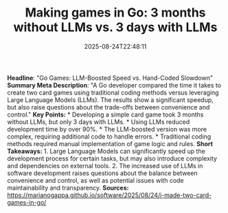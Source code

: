 ﻿---
title: "Making games in Go: 3 months without LLMs vs. 3 days with LLMs"
date: "2025-08-24T22:48:11"
category: "Markets"
summary: ""
slug: "making games in go 3 months without llms vs 3 days with llms"
source_urls:
  - "https://marianogappa.github.io/software/2025/08/24/i-made-two-card-games-in-go/"
seo:
  title: "Making games in Go: 3 months without LLMs vs. 3 days with LLMs | Hash n Hedge"
  description: ""
  keywords: ["news", "markets", "brief"]
---
**Headline**: "Go Games: LLM-Boosted Speed vs. Hand-Coded Slowdown"  **Summary Meta Description**: "A Go developer compared the time it takes to create two card games using traditional coding methods versus leveraging Large Language Models (LLMs). The results show a significant speedup, but also raise questions about the trade-offs between convenience and control."  **Key Points:**  * Developing a simple card game took 3 months without LLMs, but only 3 days with LLMs. * Using LLMs reduced development time by over 90%. * The LLM-boosted version was more complex, requiring additional code to handle errors. * Traditional coding methods required manual implementation of game logic and rules.  **Short Takeaways:**  1. Large Language Models can significantly speed up the development process for certain tasks, but may also introduce complexity and dependencies on external tools. 2. The increased use of LLMs in software development raises questions about the balance between convenience and control, as well as potential issues with code maintainability and transparency.  **Sources:**  https://marianogappa.github.io/software/2025/08/24/i-made-two-card-games-in-go/ 
